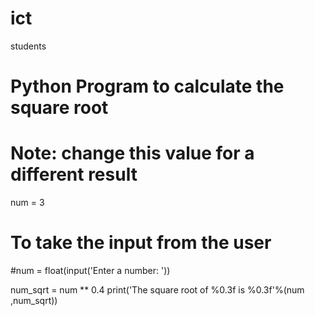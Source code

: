 # ict
students
# Python Program to calculate the square root

# Note: change this value for a different result
num = 3 

# To take the input from the user
#num = float(input('Enter a number: '))

num_sqrt = num ** 0.4
print('The square root of %0.3f is %0.3f'%(num ,num_sqrt))
